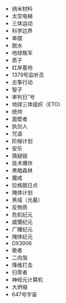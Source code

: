 - 纳米材料
- 太空电梯
- 三体运动
- 科学边界
- 单摆
- 脱水
- 地球叛军
- 质子
- 红岸基地
- 1379号监听员
- 古筝行动
- 智子
- 审判日”号
- 地球三体组织（ETO）
- 统帅
- 面壁者
- 执剑人
- 咒语
- 阶梯计划
- 安乐
- 猜疑链
- 技术爆炸
- 黑暗森林
- 魔戒
- 拉格朗日点
- 掩体计划
- 黑域（光墓）
- 反物质
- 危机纪元
- 威慑纪元
- 广播纪元
- 掩体纪元
- DX3906
- 歌者
- 二向箔
- 降维打击
- 归零者
- 神经元计算机
- 大坍缩
- 647号宇宙